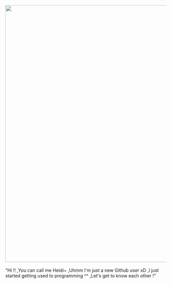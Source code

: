 <div>
<img src="https://cdn.discordapp.com/attachments/965101201484046366/1112843344800923698/Picsart_23-05-29_23-40-15-864.png" width="800" />
<br/>
<br/>
"Hi !! ,You can call me Heidi~ ,Uhmm I'm just a new Github user xD ,I just started getting used to programming ^^ ,Let's get to know each other !"
